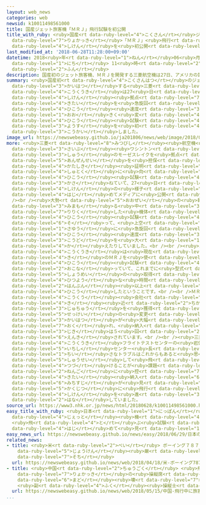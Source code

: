 ```yaml
---
layout: web_news
categories: web
newsid: k10011498561000
title: 国産ジェット旅客機「ＭＲＪ」飛行試験を初公開
title_with_ruby: <ruby>国産<rt data-ruby-level="4">こくさん</rt></ruby>ジェット<ruby>旅客機<rt
  data-ruby-level="7">りょかっき</rt></ruby>「ＭＲＪ」<ruby>飛行<rt data-ruby-level="4">ひこう</rt></ruby><ruby>試験<rt
  data-ruby-level="4">しけん</rt></ruby>を<ruby>初公開<rt data-ruby-level="4">はつこうかい</rt></ruby>
last_modified_at: '2018-06-28T11:28:00+09:00'
datetime: 2018<ruby>年<rt data-ruby-level="1">ねん</rt></ruby>06<ruby>月<rt data-ruby-level="1">がつ</rt></ruby>28<ruby>日<rt
  data-ruby-level="1">にち</rt></ruby> 11<ruby>時<rt data-ruby-level="2">じ</rt></ruby>28<ruby>分<rt
  data-ruby-level="2">ふん</rt></ruby>
description: 国産初のジェット旅客機、ＭＲＪを開発する三菱航空機は27日、アメリカの試験拠点で、機体を急旋回させたり飛行速度を大きく変えたりする飛行試験の様子を初めてメディアに公開しました。
summary: <ruby>国産初<rt data-ruby-level="4">こくさんはつ</rt></ruby>のジェット<ruby>旅客機<rt data-ruby-level="7">りょかっき</rt></ruby>、ＭＲＪを<ruby>開発<rt
  data-ruby-level="3">かいはつ</rt></ruby>する<ruby>三菱<rt data-ruby-level="8">みつびし</rt></ruby><ruby>航空機<rt
  data-ruby-level="4">こうくうき</rt></ruby>は27<ruby>日<rt data-ruby-level="1">にち</rt></ruby>、アメリカの<ruby>試験<rt
  data-ruby-level="4">しけん</rt></ruby><ruby>拠点<rt data-ruby-level="7">きょてん</rt></ruby>で、<ruby>機体<rt
  data-ruby-level="4">きたい</rt></ruby>を<ruby>急旋回<rt data-ruby-level="7">きゅうせんかい</rt></ruby>させたり<ruby>飛行<rt
  data-ruby-level="4">ひこう</rt></ruby><ruby>速度<rt data-ruby-level="3">そくど</rt></ruby>を<ruby>大<rt
  data-ruby-level="1">おお</rt></ruby>きく<ruby>変<rt data-ruby-level="4">か</rt></ruby>えたりする<ruby>飛行<rt
  data-ruby-level="4">ひこう</rt></ruby><ruby>試験<rt data-ruby-level="4">しけん</rt></ruby>の<ruby>様子<rt
  data-ruby-level="3">ようす</rt></ruby>を<ruby>初<rt data-ruby-level="4">はじ</rt></ruby>めてメディアに<ruby>公開<rt
  data-ruby-level="3">こうかい</rt></ruby>しました。
image_url: https://newswebeasy.github.io/ja201806/news/web/image/2018/06/28/K10011498561_1806281121_1806281129_01_02.jpg
more: <ruby>三菱<rt data-ruby-level="8">みつびし</rt></ruby><ruby>航空機<rt data-ruby-level="4">こうくうき</rt></ruby>は、アメリカ<ruby>西部<rt
  data-ruby-level="3">さいぶ</rt></ruby><ruby>ワシントン<rt data-ruby-level="3">わしんとん</rt></ruby><ruby>州<rt
  data-ruby-level="3">しゅう</rt></ruby>のモーゼスレイクを<ruby>拠点<rt data-ruby-level="7">きょてん</rt></ruby>に、<ruby>安全性<rt
  data-ruby-level="5">あんぜんせい</rt></ruby>を<ruby>担保<rt data-ruby-level="6">たんぽ</rt></ruby>する<ruby>型式<rt
  data-ruby-level="4">かたしき</rt></ruby><ruby>証明<rt data-ruby-level="5">しょうめい</rt></ruby>の<ruby>取得<rt
  data-ruby-level="4">しゅとく</rt></ruby>に<ruby>向<rt data-ruby-level="3">む</rt></ruby>けてＭＲＪの<ruby>飛行<rt
  data-ruby-level="4">ひこう</rt></ruby><ruby>試験<rt data-ruby-level="4">しけん</rt></ruby>を<ruby>重<rt
  data-ruby-level="3">かさ</rt></ruby>ねていて、27<ruby>日<rt data-ruby-level="1">にち</rt></ruby>、<ruby>試験<rt
  data-ruby-level="4">しけん</rt></ruby>の<ruby>様子<rt data-ruby-level="3">ようす</rt></ruby>を<ruby>初<rt
  data-ruby-level="4">はじ</rt></ruby>めてメディアに<ruby>公開<rt data-ruby-level="3">こうかい</rt></ruby>しました。<br
  /><br /><ruby>大勢<rt data-ruby-level="5">おおぜい</rt></ruby>の<ruby>報道陣<rt data-ruby-level="7">ほうどうじん</rt></ruby>が<ruby>見守<rt
  data-ruby-level="3">みまも</rt></ruby>る<ruby>中<rt data-ruby-level="3">なか</rt></ruby>、<ruby>離陸<rt
  data-ruby-level="7">りりく</rt></ruby>した<ruby>機体<rt data-ruby-level="4">きたい</rt></ruby>は<ruby>飛行<rt
  data-ruby-level="4">ひこう</rt></ruby><ruby>試験<rt data-ruby-level="4">しけん</rt></ruby>のプログラムに<ruby>沿<rt
  data-ruby-level="6">そ</rt></ruby>って、<ruby>上空<rt data-ruby-level="1">じょうくう</rt></ruby>で<ruby>左右<rt
  data-ruby-level="1">さゆう</rt></ruby>に<ruby>急旋回<rt data-ruby-level="7">きゅうせんかい</rt></ruby>したり<ruby>飛行<rt
  data-ruby-level="4">ひこう</rt></ruby><ruby>速度<rt data-ruby-level="3">そくど</rt></ruby>や<ruby>高度<rt
  data-ruby-level="3">こうど</rt></ruby>を<ruby>大<rt data-ruby-level="1">おお</rt></ruby>きく<ruby>変<rt
  data-ruby-level="4">か</rt></ruby>えたりしていました。<br /><br /><ruby>三菱<rt data-ruby-level="8">みつびし</rt></ruby><ruby>航空機<rt
  data-ruby-level="4">こうくうき</rt></ruby>は<ruby>現在<rt data-ruby-level="5">げんざい</rt></ruby>、４<ruby>機<rt
  data-ruby-level="4">き</rt></ruby>のＭＲＪを<ruby>使<rt data-ruby-level="3">つか</rt></ruby>って<ruby>飛行<rt
  data-ruby-level="4">ひこう</rt></ruby><ruby>試験<rt data-ruby-level="4">しけん</rt></ruby>を<ruby>行<rt
  data-ruby-level="2">おこな</rt></ruby>っていて、これまでに<ruby>型式<rt data-ruby-level="4">かたしき</rt></ruby><ruby>証明<rt
  data-ruby-level="5">しょうめい</rt></ruby>の<ruby>取得<rt data-ruby-level="4">しゅとく</rt></ruby>に<ruby>必要<rt
  data-ruby-level="4">ひつよう</rt></ruby>な<ruby>時間<rt data-ruby-level="2">じかん</rt></ruby>の<ruby>半分<rt
  data-ruby-level="2">はんぶん</rt></ruby><ruby>以上<rt data-ruby-level="4">いじょう</rt></ruby>を<ruby>飛行<rt
  data-ruby-level="4">ひこう</rt></ruby>したということです。<br /><br />ＭＲＪは<ruby>日本<rt data-ruby-level="1">にっぽん</rt></ruby>やアメリカの<ruby>航空<rt
  data-ruby-level="4">こうくう</rt></ruby><ruby>会社<rt data-ruby-level="2">がいしゃ</rt></ruby>などからすでに400<ruby>機<rt
  data-ruby-level="4">き</rt></ruby><ruby>近<rt data-ruby-level="2">ちか</rt></ruby>くの<ruby>受注<rt
  data-ruby-level="3">じゅちゅう</rt></ruby>を<ruby>獲得<rt data-ruby-level="7">かくとく</rt></ruby>していますが、<ruby>設計<rt
  data-ruby-level="5">せっけい</rt></ruby>の<ruby>変更<rt data-ruby-level="7">へんこう</rt></ruby>などで<ruby>開発<rt
  data-ruby-level="3">かいはつ</rt></ruby>が<ruby>大幅<rt data-ruby-level="7">おおはば</rt></ruby>に<ruby>遅<rt
  data-ruby-level="7">おく</rt></ruby>れ、<ruby>納入<rt data-ruby-level="6">のうにゅう</rt></ruby><ruby>時期<rt
  data-ruby-level="3">じき</rt></ruby>は５<ruby>回<rt data-ruby-level="2">かい</rt></ruby>も<ruby>延期<rt
  data-ruby-level="6">えんき</rt></ruby>されています。<br /><br /><ruby>三菱<rt data-ruby-level="8">みつびし</rt></ruby><ruby>航空機<rt
  data-ruby-level="4">こうくうき</rt></ruby>フライトテストセンターの<ruby>岩佐<rt data-ruby-level="7">いわさ</rt></ruby><ruby>一志<rt
  data-ruby-level="5">いちし</rt></ruby>センター<ruby>長<rt data-ruby-level="2">ちょう</rt></ruby>は「<ruby>小<rt
  data-ruby-level="1">ちい</rt></ruby>さなトラブルはこれからもあると<ruby>思<rt data-ruby-level="2">おも</rt></ruby>うので、きちんと<ruby>修正<rt
  data-ruby-level="5">しゅうせい</rt></ruby>して<ruby>飛<rt data-ruby-level="4">と</rt></ruby>ばし<ruby>続<rt
  data-ruby-level="4">つづ</rt></ruby>けることが<ruby>課題<rt data-ruby-level="4">かだい</rt></ruby>だ。２<ruby>年後<rt
  data-ruby-level="2">ねんご</rt></ruby>に<ruby>控<rt data-ruby-level="7">ひか</rt></ruby>えた<ruby>機体<rt
  data-ruby-level="4">きたい</rt></ruby><ruby>納入<rt data-ruby-level="6">のうにゅう</rt></ruby>までの<ruby>道筋<rt
  data-ruby-level="6">みちすじ</rt></ruby>が<ruby>見<rt data-ruby-level="1">み</rt></ruby>えてきたので、<ruby>確実<rt
  data-ruby-level="5">かくじつ</rt></ruby>に<ruby>飛行<rt data-ruby-level="4">ひこう</rt></ruby><ruby>試験<rt
  data-ruby-level="4">しけん</rt></ruby>を<ruby>進<rt data-ruby-level="3">すす</rt></ruby>めたい」と<ruby>話<rt
  data-ruby-level="2">はな</rt></ruby>していました。
source_url: https://www3.nhk.or.jp/news/html/20180628/k10011498561000.html
easy_title_with_ruby: <ruby>日本<rt data-ruby-level="1">にっぽん</rt></ruby>の<ruby>ジェット<rt
  data-ruby-level="4">じぇっと</rt></ruby><ruby>機<rt data-ruby-level="4">き</rt></ruby>「ＭＲＪ」
  <ruby>飛<rt data-ruby-level="4">と</rt></ruby>ぶ<ruby>試験<rt data-ruby-level="4">しけん</rt></ruby>を<ruby>初<rt
  data-ruby-level="4">はじ</rt></ruby>めて<ruby>見<rt data-ruby-level="1">み</rt></ruby>せる
easy_news_url: https://newswebeasy.github.io/news/easy/2018/06/29/日本のジェット機MRJ-飛ぶ試験を初めて見せる
related_news:
- title: <ruby>米<rt data-ruby-level="2">べい</rt></ruby> ボーイング７８７の<ruby>運航<rt data-ruby-level="4">うんこう</rt></ruby><ruby>条件<rt
    data-ruby-level="5">じょうけん</rt></ruby><ruby>厳<rt data-ruby-level="6">きび</rt></ruby>しくする<ruby>措置<rt
    data-ruby-level="7">そち</rt></ruby>
  url: https://newswebeasy.github.io/news/web/2018/04/18/米-ボーイング787の運航条件厳しくする措置
- title: <ruby>中国<rt data-ruby-level="2">ちゅうごく</rt></ruby> <ruby>飛行中<rt data-ruby-level="4">ひこうちゅう</rt></ruby>に<ruby>旅客機<rt
    data-ruby-level="7">りょかっき</rt></ruby>の<ruby>操縦席<rt data-ruby-level="6">そうじゅうせき</rt></ruby>の<ruby>窓<rt
    data-ruby-level="6">まど</rt></ruby><ruby>壊<rt data-ruby-level="7">こわ</rt></ruby>れる
    <ruby>副<rt data-ruby-level="4">ふく</rt></ruby><ruby>操縦士<rt data-ruby-level="6">そうじゅうし</rt></ruby>らけが
  url: https://newswebeasy.github.io/news/web/2018/05/15/中国-飛行中に旅客機の操縦席の窓壊れる-副操縦士らけが
...
```


